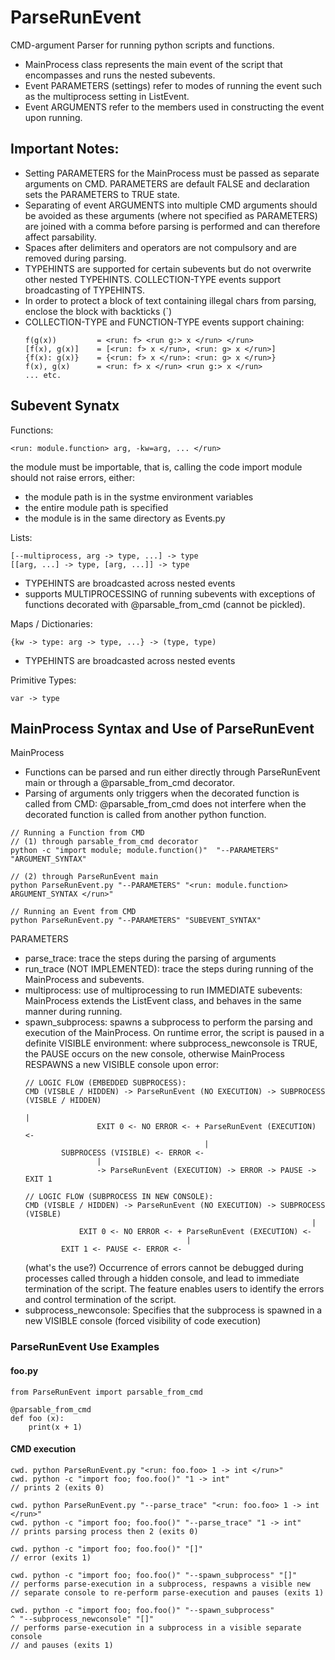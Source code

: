 # ParseRunEvent
CMD-argument Parser for running python scripts and functions.
-   MainProcess class represents the main event of the script
    that encompasses and runs the nested subevents.
-   Event PARAMETERS (settings) refer to modes of running the
    event such as the multiprocess setting in ListEvent.
-   Event ARGUMENTS refer to the members used in constructing
    the event upon running.

## Important Notes:
-   Setting PARAMETERS for the MainProcess must be passed as
      separate arguments on CMD. PARAMETERS are default FALSE
      and declaration sets the PARAMETERS to TRUE state.
-   Separating of event ARGUMENTS into multiple CMD arguments
      should be avoided as these arguments (where not specified
      as PARAMETERS) are joined with a comma before parsing
      is performed and can therefore affect parsability.
-   Spaces after delimiters and operators are not compulsory 
      and are removed during parsing.
-   TYPEHINTS are supported for certain subevents but do not
      overwrite other nested TYPEHINTS. COLLECTION-TYPE events
      support broadcasting of TYPEHINTS.
-   In order to protect a block of text containing illegal chars
      from parsing, enclose the block with backticks (`)
-   COLLECTION-TYPE and FUNCTION-TYPE events support chaining:
    ```
    f(g(x))         = <run: f> <run g:> x </run> </run>
    [f(x), g(x)]    = [<run: f> x </run>, <run: g> x </run>]
    {f(x): g(x)}    = {<run: f> x </run>: <run: g> x </run>}
    f(x), g(x)      = <run: f> x </run> <run g:> x </run>
    ... etc.
    ```

## Subevent Synatx
Functions:
  ```
  <run: module.function> arg, -kw=arg, ... </run>
  ```
  the module must be importable, that is, calling the code 
  import module should not raise errors, either:
  -   the module path is in the systme environment variables
  -   the entire module path is specified
  -   the module is in the same directory as Events.py

Lists:
  ```
  [--multiprocess, arg -> type, ...] -> type
  [[arg, ...] -> type, [arg, ...]] -> type
  ```
  -   TYPEHINTS are broadcasted across nested events
  -   supports MULTIPROCESSING of running subevents with exceptions of
      functions decorated with @parsable_from_cmd (cannot be pickled).

Maps / Dictionaries:
  ```    
  {kw -> type: arg -> type, ...} -> (type, type)
  ```
  -   TYPEHINTS are broadcasted across nested events

Primitive Types:
  ```
  var -> type
  ```

## MainProcess Syntax and Use of ParseRunEvent
MainProcess
-   Functions can be parsed and run either directly through ParseRunEvent
      main or through a @parsable_from_cmd decorator.
-   Parsing of arguments only triggers when the decorated function is
      called from CMD: @parsable_from_cmd does not interfere when the 
      decorated function is called from another python function.
  ```
  // Running a Function from CMD
  // (1) through parsable_from_cmd decorator
  python -c "import module; module.function()"  "--PARAMETERS" "ARGUMENT_SYNTAX"

  // (2) through ParseRunEvent main
  python ParseRunEvent.py "--PARAMETERS" "<run: module.function> ARGUMENT_SYNTAX </run>"

  // Running an Event from CMD
  python ParseRunEvent.py "--PARAMETERS" "SUBEVENT_SYNTAX"
  ```
  
  PARAMETERS
  -   parse_trace:
        trace the steps during the parsing of arguments
  -   run_trace (NOT IMPLEMENTED):
        trace the steps during running of the MainProcess and subevents.
  -   multiprocess:
        use of multiprocessing to run IMMEDIATE subevents: MainProcess extends 
        the ListEvent class, and behaves in the same manner during running.
  -   spawn_subprocess:
        spawns a subprocess to perform the parsing and execution of the MainProcess.
        On runtime error, the script is paused in a definite VISIBLE environment:
        where subprocess_newconsole is TRUE, the PAUSE occurs on the new console,
        otherwise MainProcess RESPAWNS a new VISIBLE console upon error:
        ```
        // LOGIC FLOW (EMBEDDED SUBPROCESS):
        CMD (VISBLE / HIDDEN) -> ParseRunEvent (NO EXECUTION) -> SUBPROCESS (VISBLE / HIDDEN)
                                                                            |
                        EXIT 0 <- NO ERROR <- + ParseRunEvent (EXECUTION) <-
                                                |
                SUBPROCESS (VISIBLE) <- ERROR <-
                        |
                        -> ParseRunEvent (EXECUTION) -> ERROR -> PAUSE -> EXIT 1

        // LOGIC FLOW (SUBPROCESS IN NEW CONSOLE):
        CMD (VISBLE / HIDDEN) -> ParseRunEvent (NO EXECUTION) -> SUBPROCESS (VISBLE)
                                                                        |
                    EXIT 0 <- NO ERROR <- + ParseRunEvent (EXECUTION) <-
                                            |
                EXIT 1 <- PAUSE <- ERROR <-
        ```
        (what's the use?)
        Occurrence of errors cannot be debugged during processes called through a
        hidden console, and lead to immediate termination of the script. The feature
        enables users to identify the errors and control termination of the script.
  -   subprocess_newconsole:
        Specifies that the subprocess is spawned in a new VISIBLE console (forced
        visibility of code execution)

### ParseRunEvent Use Examples
  #### foo.py
  ```
  from ParseRunEvent import parsable_from_cmd

  @parsable_from_cmd
  def foo (x):
      print(x + 1)
  ```
  #### CMD execution
  ```
  cwd. python ParseRunEvent.py "<run: foo.foo> 1 -> int </run>"
  cwd. python -c "import foo; foo.foo()" "1 -> int"
  // prints 2 (exits 0)

  cwd. python ParseRunEvent.py "--parse_trace" "<run: foo.foo> 1 -> int </run>"
  cwd. python -c "import foo; foo.foo()" "--parse_trace" "1 -> int"
  // prints parsing process then 2 (exits 0)

  cwd. python -c "import foo; foo.foo()" "[]"
  // error (exits 1)

  cwd. python -c "import foo; foo.foo()" "--spawn_subprocess" "[]"
  // performs parse-execution in a subprocess, respawns a visible new 
  // separate console to re-perform parse-execution and pauses (exits 1)

  cwd. python -c "import foo; foo.foo()" "--spawn_subprocess" 
  ^ "--subprocess_newconsole" "[]"
  // performs parse-execution in a subprocess in a visible separate console
  // and pauses (exits 1)
  ```
